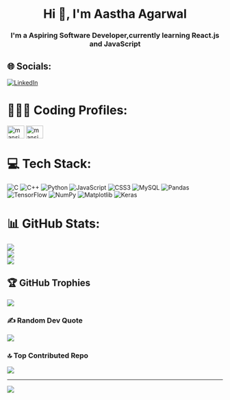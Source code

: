 <h1 align="center">Hi 👋, I'm Aastha Agarwal</h1>
<h3 align="center">I'm a Aspiring Software Developer,currently learning React.js and JavaScript </h3>

## 🌐 Socials:
[![LinkedIn](https://img.shields.io/badge/LinkedIn-%230077B5.svg?logo=linkedin&logoColor=white)](https://linkedin.com/in/mansi-gupta-b7a916205) 


# 🧑🏻‍💻 Coding Profiles:
<p align="left">
<a href="https://leetcode.com/Mansii_Gupta/" target="blank"><img align="center" src="https://raw.githubusercontent.com/rahuldkjain/github-profile-readme-generator/master/src/images/icons/Social/leet-code.svg" alt="mansi" height="30" width="40" /></a>
<a href="https://auth.geeksforgeeks.org/user/mansigg1106" target="blank"><img align="center" src="https://raw.githubusercontent.com/rahuldkjain/github-profile-readme-generator/master/src/images/icons/Social/geeks-for-geeks.svg" alt="mansi" height="30" width="40" /></a>



# 💻 Tech Stack:
![C](https://img.shields.io/badge/c-%2300599C.svg?style=for-the-badge&logo=c&logoColor=white) ![C++](https://img.shields.io/badge/c++-%2300599C.svg?style=for-the-badge&logo=c%2B%2B&logoColor=white) ![Python](https://img.shields.io/badge/python-3670A0?style=for-the-badge&logo=python&logoColor=ffdd54) ![JavaScript](https://img.shields.io/badge/javascript-%23323330.svg?style=for-the-badge&logo=javascript&logoColor=%23F7DF1E) ![CSS3](https://img.shields.io/badge/css3-%231572B6.svg?style=for-the-badge&logo=css3&logoColor=white) ![MySQL](https://img.shields.io/badge/mysql-%2300000f.svg?style=for-the-badge&logo=mysql&logoColor=white) ![Pandas](https://img.shields.io/badge/pandas-%23150458.svg?style=for-the-badge&logo=pandas&logoColor=white) ![TensorFlow](https://img.shields.io/badge/TensorFlow-%23FF6F00.svg?style=for-the-badge&logo=TensorFlow&logoColor=white) ![NumPy](https://img.shields.io/badge/numpy-%23013243.svg?style=for-the-badge&logo=numpy&logoColor=white) ![Matplotlib](https://img.shields.io/badge/Matplotlib-%23ffffff.svg?style=for-the-badge&logo=Matplotlib&logoColor=black) ![Keras](https://img.shields.io/badge/Keras-%23D00000.svg?style=for-the-badge&logo=Keras&logoColor=white)


# 📊 GitHub Stats:
![](https://github-readme-stats.vercel.app/api?username=Mansi-Gupta11&theme=dark&hide_border=false&include_all_commits=false&count_private=false)<br/>
![](https://github-readme-streak-stats.herokuapp.com/?user=Mansi-Gupta11&theme=dark&hide_border=false)<br/>
![](https://github-readme-stats.vercel.app/api/top-langs/?username=Mansi-Gupta11&theme=dark&hide_border=false&include_all_commits=false&count_private=false&layout=compact)

## 🏆 GitHub Trophies
![](https://github-profile-trophy.vercel.app/?username=Mansi-Gupta11&theme=radical&no-frame=false&no-bg=false&margin-w=4)

### ✍️ Random Dev Quote
![](https://quotes-github-readme.vercel.app/api?type=horizontal&theme=radical)

### 🔝 Top Contributed Repo
![](https://github-contributor-stats.vercel.app/api?username=Mansi-Gupta11&limit=5&theme=dark&combine_all_yearly_contributions=true)

---
[![](https://visitcount.itsvg.in/api?id=Mansi-Gupta11&icon=0&color=10)](https://visitcount.itsvg.in)

<!-- Proudly created with GPRM ( https://gprm.itsvg.in ) -->
